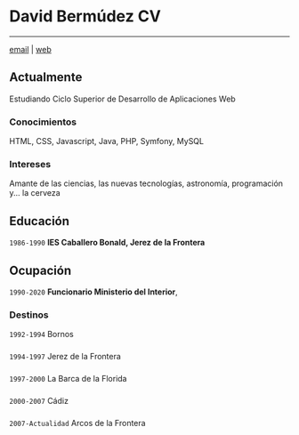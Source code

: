 # David Bermúdez CV
---

<div id="webaddress">
<a href="mailto:davidbermudez@jerez.es">email</a>
| <a href="http://davidbermudez.es">web</a>
</div>


## Actualmente

Estudiando Ciclo Superior de Desarrollo de Aplicaciones Web

### Conocimientos 

HTML, CSS, Javascript, Java, PHP, Symfony, MySQL

### Intereses

Amante de las ciencias, las nuevas tecnologías, astronomía, programación y... la cerveza

## Educación

`1986-1990`
__IES Caballero Bonald, Jerez de la Frontera__

## Ocupación

`1990-2020`
__Funcionario Ministerio del Interior__,

### Destinos

`1992-1994`
Bornos

###

`1994-1997`
Jerez de la Frontera

###

`1997-2000`
La Barca de la Florida

###

`2000-2007`
Cádiz

###

`2007-Actualidad`
Arcos de la Frontera

<!-- ### Footer

Last updated: Nov 2018 -->
